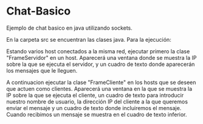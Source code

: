 # Chat-Basico
Ejemplo de chat basico en java utilizando sockets.

En la carpeta src se encuentran las clases java.
Para la ejecución:

Estando varios host conectados a la misma red, ejecutar primero la clase "FrameServidor" en un host. Aparecerá una ventana donde se muestra la IP sobre la que se ejecuta el servidor, y un cuadro de texto donde aparecerán los mensajes que le lleguen.

A continuacion ejecutar la clase "FrameCliente" en los hosts que se deseen que actuen como clientes. Aparecerá una ventana en la que se muestra la IP sobre la que se ejecuta el cliente, un cuadro de texto para introducir nuestro nombre de usuario, la dirección IP del cliente a la que queremos enviar el mensaje y un cuadro de texto donde incluiremos el mensaje. Cuando recibimos un mensaje se muestra en el cuadro de texto inferior.
